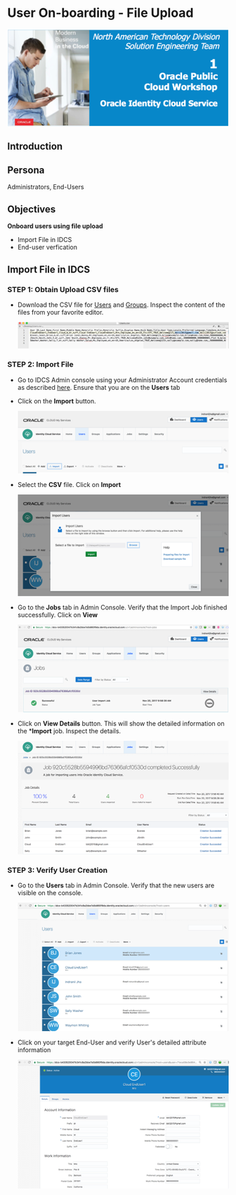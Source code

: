 # User On-boarding - File Upload

![](images/1/header.png)

## Introduction

## Persona

Administrators, End-Users

## Objectives

**Onboard users using file upload**

- Import File in IDCS
- End-user verfication

## Import File in IDCS

### **STEP 1**: Obtain Upload CSV files

- Download the CSV file for [Users](resources/Users.csv) and [Groups](resources/Groups.csv). Inspect the content of the files from your favorite editor.
	
	![](images/1/UO-File-1.png)	

### **STEP 2**: Import File

- Go to IDCS Admin console using your Administrator Account credentials as described [here](#adminconsole). Ensure that you are on the **Users** tab

- Click on the **Import** button. 

	![](images/1/UO-File-2.png)
	
- Select the **CSV** file. Click on **Import**

    ![](images/1/UO-File-3.png)

- Go to the **Jobs** tab in Admin Console. Verify that the Import Job finished successfully. Click on **View**

    ![](images/1/UO-File-4.png)
    
- Click on **View Details** button. This will show the detailed information on the ***Import** job. Inspect the details.

    ![](images/1/UO-File-5.png) 

### **STEP 3**: Verify User Creation

- Go to the **Users** tab in Admin Console. Verify that the new users are visible on the console.

    ![](images/1/UO-File-6.png)

- Click on your target End-User and verify User's detailed attribute information

    ![](images/1/UO-File-7.png)